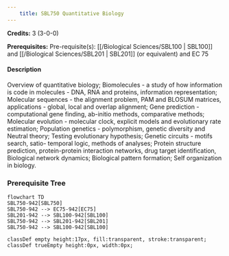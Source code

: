```yaml
---
    title: SBL750 Quantitative Biology
---
```

**Credits:** 3 (3-0-0)



**Prerequisites:** Pre-requisite(s): [[/Biological Sciences/SBL100 | SBL100]] and [[/Biological Sciences/SBL201 | SBL201]] (or equivalent) and EC 75

#### Description 
Overview of quantitative biology; Biomolecules - a study of how information is code in molecules - DNA, RNA and proteins, information representation; Molecular sequences - the alignment problem, PAM and BLOSUM matrices, applications - global, local and overlap alignment; Gene prediction - computational gene finding, ab-initio methods, comparative methods; Molecular evolution - molecular clock, explicit models and evolutionary rate estimation; Population genetics - polymorphism, genetic diversity and Neutral theory; Testing evolutionary hypothesis; Genetic circuits - motifs search, satio- temporal logic, methods of analyses; Protein structure prediction, protein-protein interaction networks, drug target identification, Biological network dynamics; Biological pattern formation; Self organization in biology.

### Prerequisite Tree

```mermaid
flowchart TD
SBL750-942[SBL750]
SBL750-942 --> EC75-942[EC75]
SBL201-942 --> SBL100-942[SBL100]
SBL750-942 --> SBL201-942[SBL201]
SBL750-942 --> SBL100-942[SBL100]

classDef empty height:17px, fill:transparent, stroke:transparent;
classDef trueEmpty height:0px, width:0px;
```